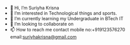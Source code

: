 - 👋 Hi, I’m Suriyha Krisna 
- 👀 I’m interested in Technological things and sports.
- 🌱 I’m currently learning my Undergraduate in BTech IT 
- 💞️ I’m looking to collaborate on 
- 📫 How to reach me contact mobile no:+919123576270 email:suriyhakrisna@gmail.com 

<!---
Suriyha Krisna is a ✨ special ✨ repository because its `README.md` (this file) appears on your GitHub profile.
You can click the Preview link to take a look at your changes.
--->
